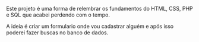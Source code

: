 Este projeto é uma forma de relembrar os fundamentos do HTML, CSS, PHP e SQL que acabei perdendo com o tempo.

A ideia é criar um formulario onde vou cadastrar alguém e após isso poderei fazer buscas no banco de dados.